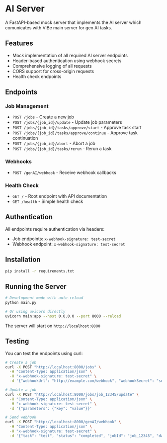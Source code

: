 # AI Server

A FastAPI-based mock server that implements the AI server which comunicates with ViBe main server for gen AI tasks.

## Features

- Mock implementation of all required AI server endpoints
- Header-based authentication using webhook secrets
- Comprehensive logging of all requests
- CORS support for cross-origin requests
- Health check endpoints

## Endpoints

### Job Management
- `POST /jobs` - Create a new job
- `POST /jobs/{job_id}/update` - Update job parameters
- `POST /jobs/{job_id}/tasks/approve/start` - Approve task start
- `POST /jobs/{job_id}/tasks/approve/continue` - Approve task continuation
- `POST /jobs/{job_id}/abort` - Abort a job
- `POST /jobs/{job_id}/tasks/rerun` - Rerun a task

### Webhooks
- `POST /genAI/webhook` - Receive webhook callbacks

### Health Check
- `GET /` - Root endpoint with API documentation
- `GET /health` - Simple health check

## Authentication

All endpoints require authentication via headers:
- Job endpoints: `x-webhook-signature: test-secret`
- Webhook endpoint: `x-webhook-signature: test-secret`

## Installation

```bash
pip install -r requirements.txt
```

## Running the Server

```bash
# Development mode with auto-reload
python main.py

# Or using uvicorn directly
uvicorn main:app --host 0.0.0.0 --port 8000 --reload
```

The server will start on `http://localhost:8000`

## Testing

You can test the endpoints using curl:

```bash
# Create a job
curl -X POST "http://localhost:8000/jobs" \
  -H "Content-Type: application/json" \
  -H "x-webhook-signature: test-secret" \
  -d '{"webhookUrl": "http://example.com/webhook", "webhookSecret": "secret"}'

# Update a job
curl -X POST "http://localhost:8000/jobs/job_12345/update" \
  -H "Content-Type: application/json" \
  -H "x-webhook-signature: test-secret" \
  -d '{"parameters": {"key": "value"}}'

# Send webhook
curl -X POST "http://localhost:8000/genAI/webhook" \
  -H "Content-Type: application/json" \
  -H "x-webhook-signature: test-secret" \
  -d '{"task": "test", "status": "completed", "jobId": "job_12345", "data": {}}'
```
